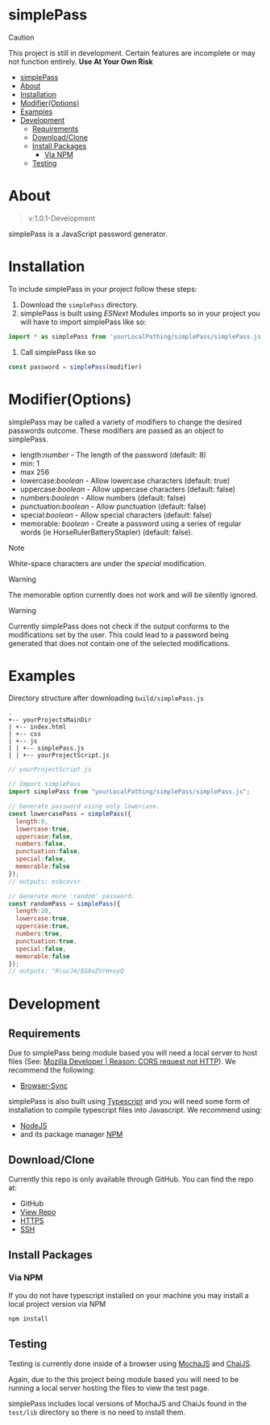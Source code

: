 simplePass
=

> [!CAUTION]
> This project is still in development. Certain features are incomplete or may not function entirely. **Use At Your Own Risk**

- [simplePass](#simplepass)
- [About](#about)
- [Installation](#installation)
- [Modifier(Options)](#modifieroptions)
- [Examples](#examples)
- [Development](#development)
  - [Requirements](#requirements)
  - [Download/Clone](#downloadclone)
  - [Install Packages](#install-packages)
    - [Via NPM](#via-npm)
  - [Testing](#testing)

# About

> v:1.0.1-Development

simplePass is a JavaScript password generator.

# Installation

To include simplePass in your project follow these steps:

1. Download the ```simplePass``` directory.
2. simplePass is built using *ESNext* Modules imports so in your project you will have to import simplePass like so:
```javascript
import * as simplePass from 'yourLocalPathing/simplePass/simplePass.js'
```
1. Call simplePass like so 
```javascript
const password = simplePass(modifier)
```

# Modifier(Options)

simplePass may be called a variety of modifiers to change the desired passwords outcome. These modifiers are passed as an object to simplePass.

* length:*number* - The length of the password (default: 8)
* min: 1
* max 256
* lowercase:*boolean* - Allow lowercase characters (default: true)
* uppercase:*boolean* - Allow uppercase characters (default: false)
* numbers:*boolean* - Allow numbers (default: false)
* punctuation:*boolean* - Allow punctuation (default: false)
* special:*boolean* - Allow special characters (default: false)
* memorable: *boolean* - Create a password using a series of regular words (ie HorseRulerBatteryStapler) (default: false).
> [!NOTE]
> White-space characters are under the *special* modification.

> [!WARNING]
> The memorable option currently does not work and will be silently ignored.

> [!WARNING]
> Currently simplePass does not check if the output conforms to the modifications set by the user. This could lead to a password being generated that does not contain one of the selected modifications.

# Examples

Directory structure after downloading ```build/simplePass.js```

```
.
+-- yourProjectsMainDir
| +-- index.html
| +-- css
| +-- js
| | +-- simplePass.js
| | +-- yourProjectScript.js
```

```javascript
// yourProjectScript.js

// Import simplePass
import simplePass from "yourLocalPathing/simplePass/simplePass.js";

// Generate password using only lowercase.
const lowercasePass = simplePass({
  length:8,
  lowercase:true,
  uppercase:false,
  numbers:false,
  punctuation:false,
  special:false,
  memorable:false
});
// outputs: esbcxvsr

// Generate more 'random' password.
const randomPass = simplePass({
  length:20,
  lowercase:true,
  uppercase:true,
  numbers:true,
  punctuation:true,
  special:false,
  memorable:false
});
// outputs: "R\ucJ4/EG8oZVrH+uyQ

```

# Development

## Requirements

Due to simplePass being module based you will need a local server to host files (See: [Mozilla Developer | Reason: CORS request not HTTP](https://developer.mozilla.org/en-US/docs/Web/HTTP/CORS/Errors/CORSRequestNotHttp)). We recommend the following:
* [Browser-Sync](https://browsersync.io/)

simplePass is also built using [Typescript](https://www.typescriptlang.org/) and you will need some form of installation to compile typescript files into Javascript. We recommend using:
* [NodeJS](https://nodejs.org/en/)
* and its package manager [NPM](https://www.npmjs.com/)

## Download/Clone

Currently this repo is only available through GitHub. You can find the repo at:
* GitHub
* [View Repo](https://github.com/staticBanter/simplePass)
* [HTTPS](https://github.com/staticBanter/simplePass.git)
* [SSH](git@github.com:staticBanter/simplePass.git)

## Install Packages

### Via NPM

If you do not have typescript installed on your machine you may install a local project version via NPM

```javascript
npm install
```
## Testing

Testing is currently done inside of a browser using [MochaJS](https://mochajs.org/#running-mocha-in-the-browser) and [ChaiJS](https://www.chaijs.com/).

Again, due to the this project being module based you will need to be running a local server hosting the files to view the test page.

simplePass includes local versions of MochaJS and ChaiJs found in the ```test/lib``` directory so there is no need to install them.
